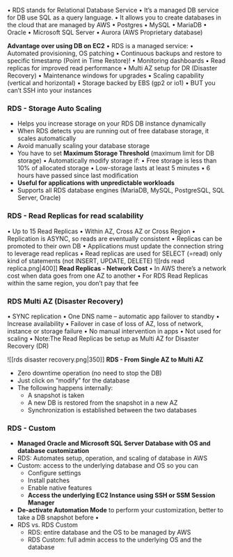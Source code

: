 • RDS stands for Relational Database Service • It’s a managed DB service for DB use SQL as a query language. • It allows you to create databases in the cloud that are managed by AWS • Postgres • MySQL • MariaDB • Oracle • Microsoft SQL Server • Aurora (AWS Proprietary database)

__Advantage over using DB on EC2__
• RDS is a managed service: • Automated provisioning, OS patching • Continuous backups and restore to specific timestamp (Point in Time Restore)! • Monitoring dashboards • Read replicas for improved read performance • Multi AZ setup for DR (Disaster Recovery) • Maintenance windows for upgrades • Scaling capability (vertical and horizontal) • Storage backed by EBS (gp2 or io1) 
• BUT you can’t SSH into your instances

### RDS - Storage Auto Scaling

- Helps you increase storage on your RDS DB instance dynamically 
- When RDS detects you are running out of free database storage, it scales automatically 
- Avoid manually scaling your database storage 
- You have to set __Maximum Storage Threshold__ (maximum limit for DB storage) • Automatically modify storage if: • Free storage is less than 10% of allocated storage • Low-storage lasts at least 5 minutes • 6 hours have passed since last modification 
- __Useful for applications with unpredictable workloads__
- Supports all RDS database engines (MariaDB, MySQL, PostgreSQL, SQL Server, Oracle)

### RDS - Read Replicas for read scalability
• Up to 15 Read Replicas • Within AZ, Cross AZ or Cross Region • Replication is ASYNC, so reads are eventually consistent • Replicas can be promoted to their own DB • Applications must update the connection string to leverage read replicas
• Read replicas are used for SELECT (=read) only kind of statements (not INSERT, UPDATE, DELETE)
![[rds read replica.png|400]]
__Read Replicas - Network Cost__
• In AWS there’s a network cost when data goes from one AZ to another • For RDS Read Replicas within the same region, you don’t pay that fee

### RDS Multi AZ (Disaster Recovery)
• SYNC replication • One DNS name – automatic app failover to standby • Increase availability • Failover in case of loss of AZ, loss of network, instance or storage failure • No manual intervention in apps • Not used for scaling 
• Note:The Read Replicas be setup as Multi AZ for Disaster Recovery (DR)

![[rds disaster recovery.png|350]]
__RDS - From Single AZ to Multi AZ__

- Zero downtime operation (no need to stop the DB) 
- Just click on “modify” for the database 
- The following happens internally:
	- A snapshot is taken 
	- A new DB is restored from the snapshot in a new AZ 
	- Synchronization is established between the two databases
### RDS - Custom

- __Managed Oracle and Microsoft SQL Server Database with OS and database customization__ 
- RDS: Automates setup, operation, and scaling of database in AWS 
- Custom: access to the underlying database and OS so you can 
	- Configure settings 
	- Install patches 
	- Enable native features 
	- __Access the underlying EC2 Instance using SSH or SSM Session Manager__
- __De-activate Automation Mode__ to perform your customization, better to take a DB snapshot before •
- RDS vs. RDS Custom 
	- RDS: entire database and the OS to be managed by AWS 
	- RDS Custom: full admin access to the underlying OS and the database